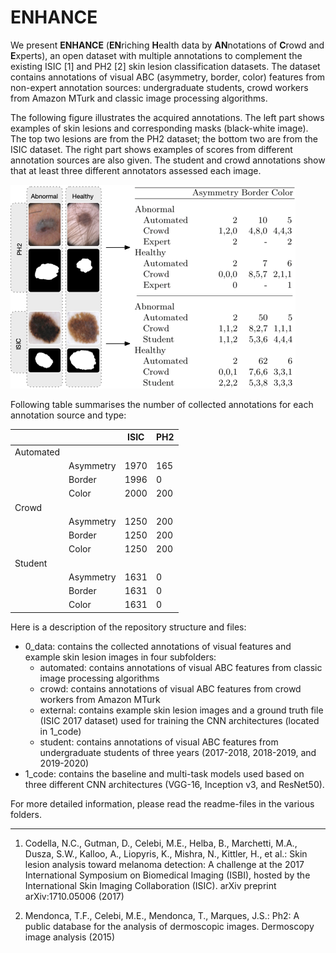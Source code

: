 # ENHANCE

We present **ENHANCE** (**EN**riching **H**ealth data by **AN**notations of **C**rowd and **E**xperts), an open dataset with multiple annotations to complement the existing ISIC [1] and PH2 [2] skin lesion classification datasets. The dataset contains annotations of visual ABC (asymmetry, border, color) features from non-expert annotation sources: undergraduate students, crowd workers from Amazon MTurk and classic image processing algorithms.

The following figure illustrates the acquired annotations. The left part shows examples of skin lesions and corresponding masks (black-white image). The top two lesions are from the PH2 dataset; the bottom two are from the ISIC dataset. The right part shows examples of scores from different annotation sources are also given. The student and crowd annotations show that at least three different annotators assessed each image.

![plot](./example_lesions_and_masks.png)

Following table summarises the number of collected annotations for each annotation source and type:

|           |           | ISIC | PH2 |
|-----------|-----------|------|-----|
| Automated |           |      |     |
|           | Asymmetry | 1970 | 165 |
|           | Border    | 1996 | 0   |
|           | Color     | 2000 | 200 |
| Crowd     |           |      |     |
|           | Asymmetry | 1250 | 200 |
|           | Border    | 1250 | 200 |
|           | Color     | 1250 | 200 |
| Student   |           |      |     |
|           | Asymmetry | 1631 | 0   |
|           | Border    | 1631 | 0   |
|           | Color     | 1631 | 0   |
          

Here is a description of the repository structure and files:
- 0_data: contains the collected annotations of visual features and example skin lesion images in four subfolders:
  - automated: contains annotations of visual ABC features from classic image processing algorithms
  - crowd: contains annotations of visual ABC features from crowd workers from Amazon MTurk
  - external: contains example skin lesion images and a ground truth file (ISIC 2017 dataset) used for training the CNN architectures (located in 1_code)  
  - student: contains annotations of visual ABC features from undergraduate students of three years (2017-2018, 2018-2019, and 2019-2020)
- 1_code: contains the baseline and multi-task models used based on three different CNN architectures (VGG-16, Inception v3, and ResNet50).

For more detailed information, please read the readme-files in the various folders.

---
1. Codella, N.C., Gutman, D., Celebi, M.E., Helba, B., Marchetti, M.A., Dusza, S.W., Kalloo, A., Liopyris, K., Mishra, N., Kittler, H., et al.: Skin lesion analysis toward melanoma detection: A challenge at the 2017 International Symposium on Biomedical Imaging (ISBI), hosted by the International Skin Imaging Collaboration (ISIC). arXiv preprint arXiv:1710.05006 (2017)

2. Mendonca, T.F., Celebi, M.E., Mendonca, T., Marques, J.S.: Ph2: A public database for the analysis of dermoscopic images. Dermoscopy image analysis (2015)

